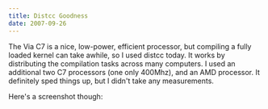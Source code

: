 ```yaml
---
title: Distcc Goodness
date: 2007-09-26
---
```

The Via C7 is a nice, low-power, efficient processor, but compiling a fully loaded kernel can take awhile, so I used distcc today. It works by distributing the compilation tasks across many computers. I used an additional two C7 processors (one only 400Mhz), and an AMD processor. It definitely sped things up, but I didn't take any measurements.

Here's a screenshot though:


